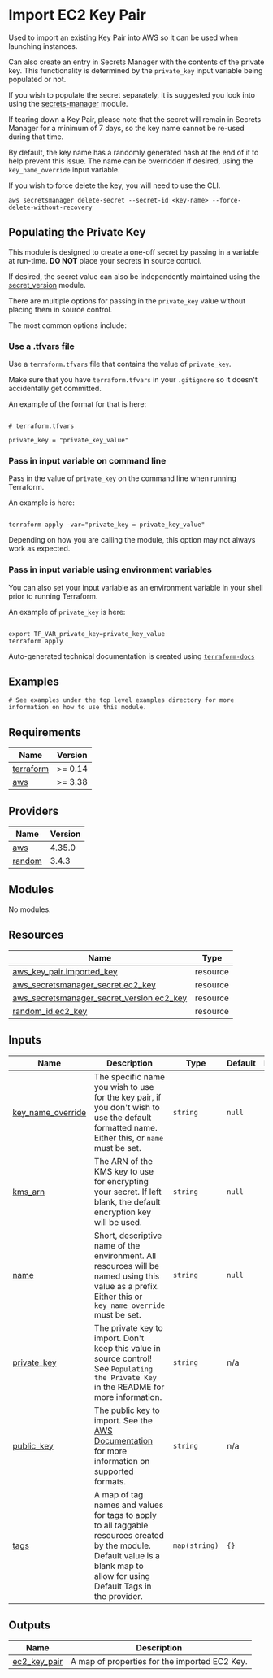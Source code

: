 # Import EC2 Key Pair

Used to import an existing Key Pair into AWS so it can be used when launching instances.

Can also create an entry in Secrets Manager with the contents of the private key. This functionality is determined by the `private_key` input variable being populated or not.

If you wish to populate the secret separately, it is suggested you look into using the [secrets-manager](https://registry.terraform.io/modules/so1omon563/secrets-manager) module.

If tearing down a Key Pair, please note that the secret will remain in Secrets Manager for a minimum of 7 days, so the key name cannot be re-used during that time.

By default, the key name has a randomly generated hash at the end of it to help prevent this issue. The name can be overridden if desired, using the `key_name_override` input variable.

If you wish to force delete the key, you will need to use the CLI.

`aws secretsmanager delete-secret --secret-id <key-name> --force-delete-without-recovery`

## Populating the Private Key

This module is designed to create a one-off secret by passing in a variable at run-time. **DO NOT** place your secrets in source control.

If desired, the secret value can also be independently maintained using the [secret_version](https://registry.terraform.io/modules/so1omon563/secrets-manager/aws/latest/submodules/secret-versionn) module.

There are multiple options for passing in the `private_key` value without placing them in source control.

The most common options include:

### Use a .tfvars file

Use a `terraform.tfvars` file that contains the value of `private_key`.

Make sure that you have `terraform.tfvars` in your `.gitignore` so it doesn't accidentally get committed.

An example of the format for that is here:

```hcl

# terraform.tfvars

private_key = "private_key_value"

```

### Pass in input variable on command line

Pass in the value of `private_key` on the command line when running Terraform.

An example is here:

```hcl

terraform apply -var="private_key = private_key_value"

```

Depending on how you are calling the module, this option may not always work as expected.

### Pass in input variable using environment variables

You can also set your input variable as an environment variable in your shell prior to running Terraform.

An example of `private_key` is here:

```shell

export TF_VAR_private_key=private_key_value
terraform apply

```
<!-- BEGINNING OF PRE-COMMIT-TERRAFORM DOCS HOOK -->

Auto-generated technical documentation is created using [`terraform-docs`](https://terraform-docs.io/)

## Examples

```hcl
# See examples under the top level examples directory for more information on how to use this module.
```

## Requirements

| Name | Version |
|------|---------|
| <a name="requirement_terraform"></a> [terraform](#requirement\_terraform) | >= 0.14 |
| <a name="requirement_aws"></a> [aws](#requirement\_aws) | >= 3.38 |

## Providers

| Name | Version |
|------|---------|
| <a name="provider_aws"></a> [aws](#provider\_aws) | 4.35.0 |
| <a name="provider_random"></a> [random](#provider\_random) | 3.4.3 |

## Modules

No modules.

## Resources

| Name | Type |
|------|------|
| [aws_key_pair.imported_key](https://registry.terraform.io/providers/hashicorp/aws/latest/docs/resources/key_pair) | resource |
| [aws_secretsmanager_secret.ec2_key](https://registry.terraform.io/providers/hashicorp/aws/latest/docs/resources/secretsmanager_secret) | resource |
| [aws_secretsmanager_secret_version.ec2_key](https://registry.terraform.io/providers/hashicorp/aws/latest/docs/resources/secretsmanager_secret_version) | resource |
| [random_id.ec2_key](https://registry.terraform.io/providers/hashicorp/random/latest/docs/resources/id) | resource |

## Inputs

| Name | Description | Type | Default | Required |
|------|-------------|------|---------|:--------:|
| <a name="input_key_name_override"></a> [key\_name\_override](#input\_key\_name\_override) | The specific name you wish to use for the key pair, if you don't wish to use the default formatted name. Either this, or `name` must be set. | `string` | `null` | no |
| <a name="input_kms_arn"></a> [kms\_arn](#input\_kms\_arn) | The ARN of the KMS key to use for encrypting your secret. If left blank, the default encryption key will be used. | `string` | `null` | no |
| <a name="input_name"></a> [name](#input\_name) | Short, descriptive name of the environment. All resources will be named using this value as a prefix. Either this or `key_name_override` must be set. | `string` | `null` | no |
| <a name="input_private_key"></a> [private\_key](#input\_private\_key) | The private key to import. Don't keep this value in source control! See `Populating the Private Key` in the README for more information. | `string` | n/a | yes |
| <a name="input_public_key"></a> [public\_key](#input\_public\_key) | The public key to import. See the [AWS Documentation](https://docs.aws.amazon.com/AWSEC2/latest/UserGuide/ec2-key-pairs.html#how-to-generate-your-own-key-and-import-it-to-aws) for more information on supported formats. | `string` | n/a | yes |
| <a name="input_tags"></a> [tags](#input\_tags) | A map of tag names and values for tags to apply to all taggable resources created by the module. Default value is a blank map to allow for using Default Tags in the provider. | `map(string)` | `{}` | no |

## Outputs

| Name | Description |
|------|-------------|
| <a name="output_ec2_key_pair"></a> [ec2\_key\_pair](#output\_ec2\_key\_pair) | A map of properties for the imported EC2 Key. |

<!-- END OF PRE-COMMIT-TERRAFORM DOCS HOOK -->
